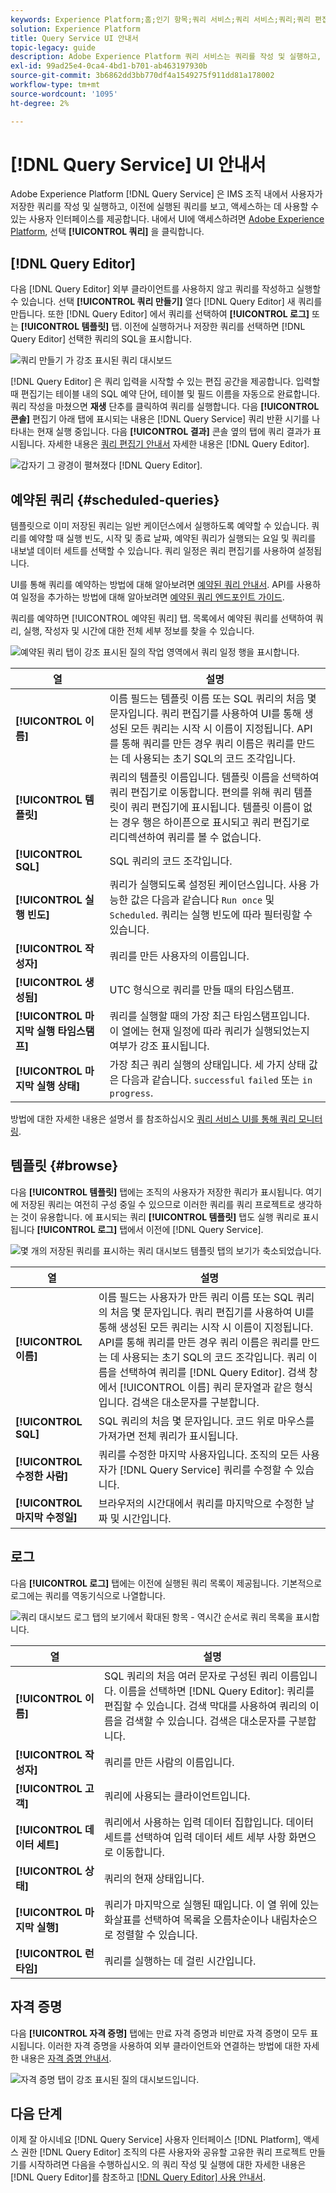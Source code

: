```yaml
---
keywords: Experience Platform;홈;인기 항목;쿼리 서비스;쿼리 서비스;쿼리;쿼리 편집기;쿼리 편집기;쿼리 편집기;쿼리 편집기;
solution: Experience Platform
title: Query Service UI 안내서
topic-legacy: guide
description: Adobe Experience Platform 쿼리 서비스는 쿼리를 작성 및 실행하고, 이전에 실행된 쿼리를 보고, IMS 조직 내의 사용자가 저장한 쿼리에 액세스하는 데 사용할 수 있는 사용자 인터페이스를 제공합니다.
exl-id: 99ad25e4-0ca4-4bd1-b701-ab463197930b
source-git-commit: 3b6862dd3bb770df4a1549275f911dd81a178002
workflow-type: tm+mt
source-wordcount: '1095'
ht-degree: 2%

---
```


# [!DNL Query Service] UI 안내서

Adobe Experience Platform [!DNL Query Service] 은 IMS 조직 내에서 사용자가 저장한 쿼리를 작성 및 실행하고, 이전에 실행된 쿼리를 보고, 액세스하는 데 사용할 수 있는 사용자 인터페이스를 제공합니다. 내에서 UI에 액세스하려면 [Adobe Experience Platform](https://platform.adobe.com), 선택 **[!UICONTROL 쿼리]** 을 클릭합니다.

## [!DNL Query Editor]

다음 [!DNL Query Editor] 외부 클라이언트를 사용하지 않고 쿼리를 작성하고 실행할 수 있습니다. 선택 **[!UICONTROL 쿼리 만들기]** 열다 [!DNL Query Editor] 새 쿼리를 만듭니다. 또한 [!DNL Query Editor] 에서 쿼리를 선택하여 **[!UICONTROL 로그]** 또는 **[!UICONTROL 템플릿]** 탭. 이전에 실행하거나 저장한 쿼리를 선택하면 [!DNL Query Editor] 선택한 쿼리의 SQL을 표시합니다.

![쿼리 만들기 가 강조 표시된 쿼리 대시보드](../images/ui/overview/overview.png)

[!DNL Query Editor] 은 쿼리 입력을 시작할 수 있는 편집 공간을 제공합니다. 입력할 때 편집기는 테이블 내의 SQL 예약 단어, 테이블 및 필드 이름을 자동으로 완료합니다. 쿼리 작성을 마쳤으면 **재생** 단추를 클릭하여 쿼리를 실행합니다. 다음 **[!UICONTROL 콘솔]** 편집기 아래 탭에 표시되는 내용은 [!DNL Query Service] 쿼리 반환 시기를 나타내는 현재 실행 중입니다. 다음 **[!UICONTROL 결과]** 콘솔 옆의 탭에 쿼리 결과가 표시됩니다. 자세한 내용은 [쿼리 편집기 안내서](./user-guide.md) 자세한 내용은 [!DNL Query Editor].

![갑자기 그 광경이 펼쳐졌다 [!DNL Query Editor].](../images/ui/overview/query-editor.png)

## 예약된 쿼리 {#scheduled-queries}

템플릿으로 이미 저장된 쿼리는 일반 케이던스에서 실행하도록 예약할 수 있습니다. 쿼리를 예약할 때 실행 빈도, 시작 및 종료 날짜, 예약된 쿼리가 실행되는 요일 및 쿼리를 내보낼 데이터 세트를 선택할 수 있습니다. 쿼리 일정은 쿼리 편집기를 사용하여 설정됩니다.

UI를 통해 쿼리를 예약하는 방법에 대해 알아보려면 [예약된 쿼리 안내서](./user-guide.md#scheduled-queries). API를 사용하여 일정을 추가하는 방법에 대해 알아보려면 [예약된 쿼리 엔드포인트 가이드](../api/scheduled-queries.md).

쿼리를 예약하면 [!UICONTROL 예약된 쿼리] 탭. 목록에서 예약된 쿼리를 선택하여 쿼리, 실행, 작성자 및 시간에 대한 전체 세부 정보를 찾을 수 있습니다.

![예약된 쿼리 탭이 강조 표시된 질의 작업 영역에서 쿼리 일정 행을 표시합니다.](../images/ui/overview/scheduled-queries.png)

| 열 | 설명 |
| --- | --- |
| **[!UICONTROL 이름]** | 이름 필드는 템플릿 이름 또는 SQL 쿼리의 처음 몇 문자입니다. 쿼리 편집기를 사용하여 UI를 통해 생성된 모든 쿼리는 시작 시 이름이 지정됩니다. API를 통해 쿼리를 만든 경우 쿼리 이름은 쿼리를 만드는 데 사용되는 초기 SQL의 코드 조각입니다. |
| **[!UICONTROL 템플릿]** | 쿼리의 템플릿 이름입니다. 템플릿 이름을 선택하여 쿼리 편집기로 이동합니다. 편의를 위해 쿼리 템플릿이 쿼리 편집기에 표시됩니다. 템플릿 이름이 없는 경우 행은 하이픈으로 표시되고 쿼리 편집기로 리디렉션하여 쿼리를 볼 수 없습니다. |
| **[!UICONTROL SQL]** | SQL 쿼리의 코드 조각입니다. |
| **[!UICONTROL 실행 빈도]** | 쿼리가 실행되도록 설정된 케이던스입니다. 사용 가능한 값은 다음과 같습니다 `Run once` 및 `Scheduled`. 쿼리는 실행 빈도에 따라 필터링할 수 있습니다. |
| **[!UICONTROL 작성자]** | 쿼리를 만든 사용자의 이름입니다. |
| **[!UICONTROL 생성됨]** | UTC 형식으로 쿼리를 만들 때의 타임스탬프. |
| **[!UICONTROL 마지막 실행 타임스탬프]** | 쿼리를 실행할 때의 가장 최근 타임스탬프입니다. 이 열에는 현재 일정에 따라 쿼리가 실행되었는지 여부가 강조 표시됩니다. |
| **[!UICONTROL 마지막 실행 상태]** | 가장 최근 쿼리 실행의 상태입니다. 세 가지 상태 값은 다음과 같습니다. `successful` `failed` 또는 `in progress`. |

방법에 대한 자세한 내용은 설명서 를 참조하십시오 [쿼리 서비스 UI를 통해 쿼리 모니터링](../monitor-queries.md).

## 템플릿 {#browse}

다음 **[!UICONTROL 템플릿]** 탭에는 조직의 사용자가 저장한 쿼리가 표시됩니다. 여기에 저장된 쿼리는 여전히 구성 중일 수 있으므로 이러한 쿼리를 쿼리 프로젝트로 생각하는 것이 유용합니다. 에 표시되는 쿼리 **[!UICONTROL 템플릿]** 탭도 실행 쿼리로 표시됩니다 **[!UICONTROL 로그]** 탭에서 이전에 [!DNL Query Service].

![몇 개의 저장된 쿼리를 표시하는 쿼리 대시보드 템플릿 탭의 보기가 축소되었습니다.](../images/ui/overview/templates.png)

| 열 | 설명 |
| --- | --- |
| **[!UICONTROL 이름]** | 이름 필드는 사용자가 만든 쿼리 이름 또는 SQL 쿼리의 처음 몇 문자입니다. 쿼리 편집기를 사용하여 UI를 통해 생성된 모든 쿼리는 시작 시 이름이 지정됩니다. API를 통해 쿼리를 만든 경우 쿼리 이름은 쿼리를 만드는 데 사용되는 초기 SQL의 코드 조각입니다. 쿼리 이름을 선택하여 쿼리를 [!DNL Query Editor]. 검색 창에서 [!UICONTROL 이름] 쿼리 문자열과 같은 형식입니다. 검색은 대소문자를 구분합니다. |
| **[!UICONTROL SQL]** | SQL 쿼리의 처음 몇 문자입니다. 코드 위로 마우스를 가져가면 전체 쿼리가 표시됩니다. |
| **[!UICONTROL 수정한 사람]** | 쿼리를 수정한 마지막 사용자입니다. 조직의 모든 사용자가 [!DNL Query Service] 쿼리를 수정할 수 있습니다. |
| **[!UICONTROL 마지막 수정일]** | 브라우저의 시간대에서 쿼리를 마지막으로 수정한 날짜 및 시간입니다. |

## 로그

다음 **[!UICONTROL 로그]** 탭에는 이전에 실행된 쿼리 목록이 제공됩니다. 기본적으로 로그에는 쿼리를 역동기식으로 나열합니다.

![쿼리 대시보드 로그 탭의 보기에서 확대된 항목 - 역시간 순서로 쿼리 목록을 표시합니다.](../images/ui/overview/log.png)

| 열 | 설명 |
| --- | --- |
| **[!UICONTROL 이름]** | SQL 쿼리의 처음 여러 문자로 구성된 쿼리 이름입니다. 이름을 선택하면 [!DNL Query Editor]: 쿼리를 편집할 수 있습니다. 검색 막대를 사용하여 쿼리의 이름을 검색할 수 있습니다. 검색은 대소문자를 구분합니다. |
| **[!UICONTROL 작성자]** | 쿼리를 만든 사람의 이름입니다. |
| **[!UICONTROL 고객]** | 쿼리에 사용되는 클라이언트입니다. |
| **[!UICONTROL 데이터 세트]** | 쿼리에서 사용하는 입력 데이터 집합입니다. 데이터 세트를 선택하여 입력 데이터 세트 세부 사항 화면으로 이동합니다. |
| **[!UICONTROL 상태]** | 쿼리의 현재 상태입니다. |
| **[!UICONTROL 마지막 실행]** | 쿼리가 마지막으로 실행된 때입니다. 이 열 위에 있는 화살표를 선택하여 목록을 오름차순이나 내림차순으로 정렬할 수 있습니다. |
| **[!UICONTROL 런타임]** | 쿼리를 실행하는 데 걸린 시간입니다. |

## 자격 증명

다음 **[!UICONTROL 자격 증명]** 탭에는 만료 자격 증명과 비만료 자격 증명이 모두 표시됩니다. 이러한 자격 증명을 사용하여 외부 클라이언트와 연결하는 방법에 대한 자세한 내용은 [자격 증명 안내서](../clients/overview.md).

![자격 증명 탭이 강조 표시된 질의 대시보드입니다.](../images/ui/overview/credentials.png)

## 다음 단계

이제 잘 아시네요 [!DNL Query Service] 사용자 인터페이스 [!DNL Platform], 액세스 권한 [!DNL Query Editor] 조직의 다른 사용자와 공유할 고유한 쿼리 프로젝트 만들기를 시작하려면 다음을 수행하십시오. 의 쿼리 작성 및 실행에 대한 자세한 내용은 [!DNL Query Editor]를 참조하고 [[!DNL Query Editor] 사용 안내서](./user-guide.md).